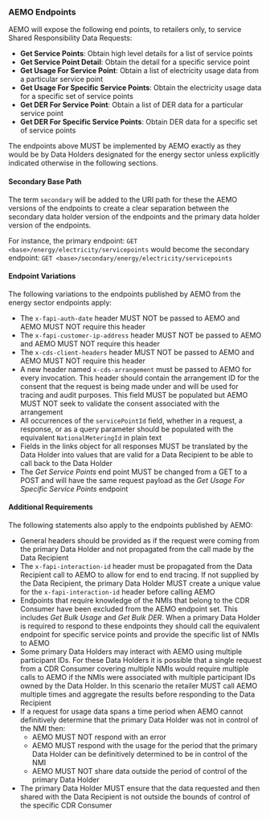 
### AEMO Endpoints

AEMO will expose the following end points, to retailers only, to service Shared Responsibility Data Requests:

* **Get Service Points**: Obtain high level details for a list of service points
* **Get Service Point Detail**: Obtain the detail for a specific service point
* **Get Usage For Service Point**: Obtain a list of electricity usage data from a particular service point
* **Get Usage For Specific Service Points**: Obtain the electricity usage data for a specific set of service points
* **Get DER For Service Point**: Obtain a list of DER data for a particular service point
* **Get DER For Specific Service Points**: Obtain DER data for a specific set of service points

The endpoints above MUST be implemented by AEMO exactly as they would be by Data Holders designated for the energy sector unless explicitly indicated otherwise in the following sections.

#### Secondary Base Path

The term `secondary` will be added to the URI path for these the AEMO versions of the
endpoints to create a clear separation between the secondary data holder version of the
endpoints and the primary data holder version of the endpoints.

For instance, the primary endpoint:
`GET <base>/energy/electricity/servicepoints`
would become the secondary endpoint:
`GET <base>/secondary/energy/electricity/servicepoints`

#### Endpoint Variations

The following variations to the endpoints published by AEMO from the energy sector endpoints apply:

* The `x-fapi-auth-date` header MUST NOT be passed to AEMO and AEMO MUST NOT require this header
* The `x-fapi-customer-ip-address` header MUST NOT be passed to AEMO and AEMO MUST NOT require this header
* The `x-cds-client-headers` header MUST NOT be passed to AEMO and AEMO MUST NOT require this header
* A new header named `x-cds-arrangement` must be passed to AEMO for every invocation. This header should contain the arrangement ID for the consent that the request is being made under and will be used for tracing and audit purposes. This field MUST be populated but AEMO MUST NOT seek to validate the consent associated with the arrangement
* All occurrences of the `servicePointId` field, whether in a request, a response, or as a query parameter should be populated with the equivalent `NationalMeteringId` in plain text
* Fields in the links object for all responses MUST be translated by the Data Holder into
values that are valid for a Data Recipient to be able to call back to the Data Holder
* The *Get Service Points* end point MUST be changed from a GET to a POST and will have the same request payload as the *Get Usage For Specific Service Points* endpoint

#### Additional Requirements

The following statements also apply to the endpoints published by AEMO:

* General headers should be provided as if the request were coming from the primary Data Holder and not propagated from the call made by the Data Recipient
* The `x-fapi-interaction-id` header must be propagated from the Data Recipient call to AEMO to allow for end to end tracing. If not supplied by the Data Recipient, the primary Data Holder MUST create a unique value for the `x-fapi-interaction-id` header before calling AEMO
* Endpoints that require knowledge of the NMIs that belong to the CDR Consumer have been
excluded from the AEMO endpoint set. This includes *Get Bulk Usage* and *Get Bulk DER*.  When a primary Data Holder is required to respond to these endpoints they should call the equivalent
endpoint for specific service points and provide the specific list of NMIs to AEMO
* Some primary Data Holders may interact with AEMO using multiple participant IDs. For these Data Holders it is possible that a single request from a CDR Consumer covering multiple NMIs would require multiple calls to AEMO if the NMIs were associated with multiple participant IDs owned by
the Data Holder. In this scenario the retailer MUST call AEMO multiple times and aggregate the results before responding to the Data Recipient
* If a request for usage data spans a time period when AEMO cannot definitively determine that the primary Data Holder was not in control of the NMI then:
  * AEMO MUST NOT respond with an error
  * AEMO MUST respond with the usage for the period that the primary Data Holder can be definitively determined to be in control of the NMI
  * AEMO MUST NOT share data outside the period of control of the primary Data Holder
* The primary Data Holder MUST ensure that the data requested and then shared with the Data Recipient is not outside the bounds of control of the specific CDR Consumer
